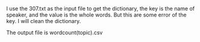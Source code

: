 
I use the 307.txt as the input file to get the dictionary, the key is the name of speaker, and the value is the whole words. But this are some error of the key. I will clean the dictionary.

The output file is wordcount(topic).csv
